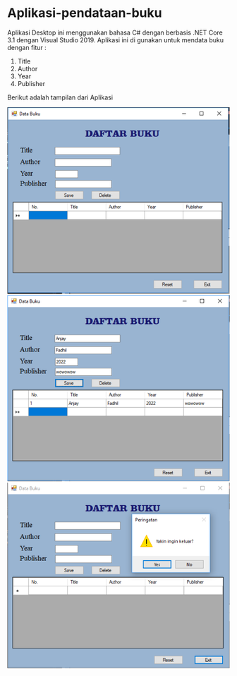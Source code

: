 # Aplikasi-pendataan-buku
Aplikasi Desktop ini menggunakan bahasa C# dengan berbasis .NET Core 3.1 dengan Visual Studio 2019. Aplikasi ini di gunakan untuk mendata buku dengan fitur :
1. Title 
2. Author
3. Year
4. Publisher

Berikut adalah tampilan dari Aplikasi

![img](https://github.com/fadhildwia/Aplikasi-pendataan-buku/blob/master/Screenshot/1.PNG)
![img](https://github.com/fadhildwia/Aplikasi-pendataan-buku/blob/master/Screenshot/2.PNG)
![img](https://github.com/fadhildwia/Aplikasi-pendataan-buku/blob/master/Screenshot/3.PNG)
